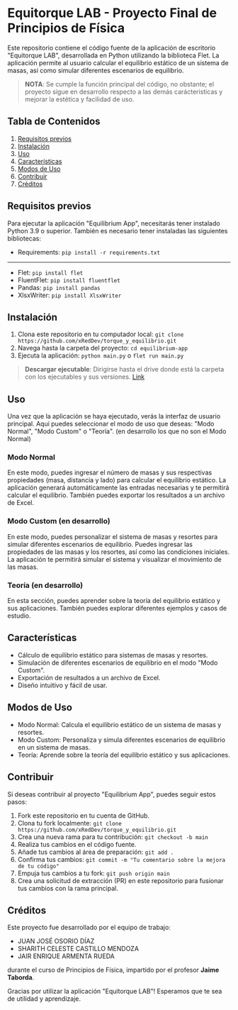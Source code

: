 # Equitorque LAB - Proyecto Final de Principios de Física

Este repositorio contiene el código fuente de la aplicación de escritorio "Equitorque LAB", desarrollada en Python utilizando la biblioteca Flet. La aplicación permite al usuario calcular el equilibrio estático de un sistema de masas, así como simular diferentes escenarios de equilibrio.

> **NOTA**: Se cumple la función principal del código, no obstante; el proyecto sigue en desarrollo respecto a las demás carácteristicas y mejorar la estética y facilidad de uso.

## Tabla de Contenidos

1. [Requisitos previos](#requisitos-previos)
2. [Instalación](#instalación)
3. [Uso](#uso)
4. [Características](#características)
5. [Modos de Uso](#modos-de-uso)
6. [Contribuir](#contribuir)
7. [Créditos](#créditos)

## Requisitos previos

Para ejecutar la aplicación "Equilibrium App", necesitarás tener instalado Python 3.9 o superior. También es necesario tener instaladas las siguientes bibliotecas:

- Requirements: `pip install -r requirements.txt`
---
- Flet: `pip install flet`
- FluentFlet: `pip install fluentflet`
- Pandas: `pip install pandas`
- XlsxWriter: `pip install XlsxWriter`

## Instalación

1. Clona este repositorio en tu computador local: `git clone https://github.com/xRedDev/torque_y_equilibrio.git`
2. Navega hasta la carpeta del proyecto: `cd equilibrium-app`
3. Ejecuta la aplicación: `python main.py` o `flet run main.py`

> **Descargar ejecutable**: Dirigirse hasta el drive donde está la carpeta con los ejecutables y sus versiones. [Link](https://drive.google.com/file/d/1P7TbJZWDg0hgv0yAb6U7vp1g9MN1Bfw8/view?usp=drive_link)

## Uso

Una vez que la aplicación se haya ejecutado, verás la interfaz de usuario principal. Aquí puedes seleccionar el modo de uso que deseas: "Modo Normal", "Modo Custom" o "Teoría". (en desarrollo los que no son el Modo Normal)

### Modo Normal

En este modo, puedes ingresar el número de masas y sus respectivas propiedades (masa, distancia y lado) para calcular el equilibrio estático. La aplicación generará automáticamente las entradas necesarias y te permitirá calcular el equilibrio. También puedes exportar los resultados a un archivo de Excel.

### Modo Custom (en desarrollo)

En este modo, puedes personalizar el sistema de masas y resortes para simular diferentes escenarios de equilibrio. Puedes ingresar las propiedades de las masas y los resortes, así como las condiciones iniciales. La aplicación te permitirá simular el sistema y visualizar el movimiento de las masas.

### Teoría (en desarrollo)

En esta sección, puedes aprender sobre la teoría del equilibrio estático y sus aplicaciones. También puedes explorar diferentes ejemplos y casos de estudio.

## Características

- Cálculo de equilibrio estático para sistemas de masas y resortes.
- Simulación de diferentes escenarios de equilibrio en el modo "Modo Custom".
- Exportación de resultados a un archivo de Excel.
- Diseño intuitivo y fácil de usar.

## Modos de Uso

- Modo Normal: Calcula el equilibrio estático de un sistema de masas y resortes.
- Modo Custom: Personaliza y simula diferentes escenarios de equilibrio en un sistema de masas.
- Teoría: Aprende sobre la teoría del equilibrio estático y sus aplicaciones.

## Contribuir

Si deseas contribuir al proyecto "Equilibrium App", puedes seguir estos pasos:

1. Fork este repositorio en tu cuenta de GitHub.
2. Clona tu fork localmente: `git clone https://github.com/xRedDev/torque_y_equilibrio.git`
3. Crea una nueva rama para tu contribución: `git checkout -b main`
4. Realiza tus cambios en el código fuente.
5. Añade tus cambios al área de preparación: `git add .`
6. Confirma tus cambios: `git commit -m "Tu comentario sobre la mejora de tu código"`
7. Empuja tus cambios a tu fork: `git push origin main`
8. Crea una solicitud de extracción (PR) en este repositorio para fusionar tus cambios con la rama principal.

## Créditos

Este proyecto fue desarrollado por el equipo de trabajo: 
- JUAN JOSÉ OSORIO DÍAZ
- SHARITH CELESTE CASTILLO MENDOZA
- JAIR ENRIQUE ARMENTA RUEDA

durante el curso de Principios de Física, impartido por el profesor **Jaime Taborda**.

Gracias por utilizar la aplicación "Equitorque LAB"! Esperamos que te sea de utilidad y aprendizaje.
